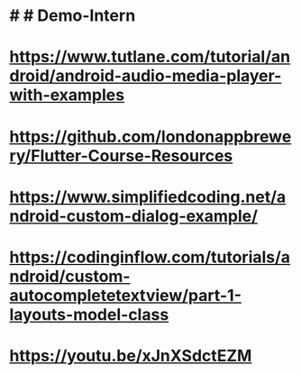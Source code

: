 # # # Demo-Intern




# https://www.tutlane.com/tutorial/android/android-audio-media-player-with-examples

# https://github.com/londonappbrewery/Flutter-Course-Resources

# https://www.simplifiedcoding.net/android-custom-dialog-example/

# https://codinginflow.com/tutorials/android/custom-autocompletetextview/part-1-layouts-model-class


# https://youtu.be/xJnXSdctEZM
